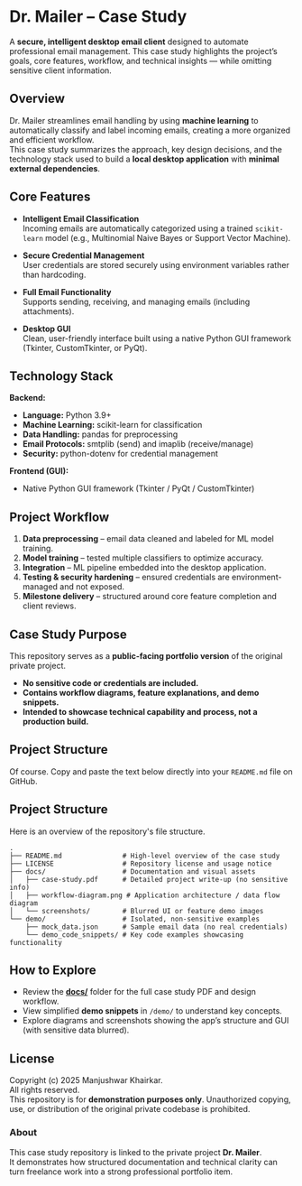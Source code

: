# Dr. Mailer – Case Study

A **secure, intelligent desktop email client** designed to automate professional email management. This case study highlights the project’s goals, core features, workflow, and technical insights — while omitting sensitive client information.



## Overview

Dr. Mailer streamlines email handling by using **machine learning** to automatically classify and label incoming emails, creating a more organized and efficient workflow.  
This case study summarizes the approach, key design decisions, and the technology stack used to build a **local desktop application** with **minimal external dependencies**.



## Core Features

- **Intelligent Email Classification**  
  Incoming emails are automatically categorized using a trained `scikit-learn` model (e.g., Multinomial Naive Bayes or Support Vector Machine).

- **Secure Credential Management**  
  User credentials are stored securely using environment variables rather than hardcoding.

- **Full Email Functionality**  
  Supports sending, receiving, and managing emails (including attachments).

- **Desktop GUI**  
  Clean, user-friendly interface built using a native Python GUI framework (Tkinter, CustomTkinter, or PyQt).



## Technology Stack

**Backend:**  
- **Language:** Python 3.9+  
- **Machine Learning:** scikit-learn for classification  
- **Data Handling:** pandas for preprocessing  
- **Email Protocols:** smtplib (send) and imaplib (receive/manage)  
- **Security:** python-dotenv for credential management  

**Frontend (GUI):**  
- Native Python GUI framework (Tkinter / PyQt / CustomTkinter)



## Project Workflow

1. **Data preprocessing** – email data cleaned and labeled for ML model training.  
2. **Model training** – tested multiple classifiers to optimize accuracy.  
3. **Integration** – ML pipeline embedded into the desktop application.  
4. **Testing & security hardening** – ensured credentials are environment-managed and not exposed.  
5. **Milestone delivery** – structured around core feature completion and client reviews.  



## Case Study Purpose

This repository serves as a **public-facing portfolio version** of the original private project.  
- **No sensitive code or credentials are included.**  
- **Contains workflow diagrams, feature explanations, and demo snippets.**  
- **Intended to showcase technical capability and process, not a production build.**

## Project Structure
Of course. Copy and paste the text below directly into your `README.md` file on GitHub.


## Project Structure

Here is an overview of the repository's file structure.

```
.
├── README.md               # High-level overview of the case study
├── LICENSE                 # Repository license and usage notice
├── docs/                   # Documentation and visual assets
│   ├── case-study.pdf      # Detailed project write-up (no sensitive info)
│   ├── workflow-diagram.png # Application architecture / data flow diagram
│   └── screenshots/        # Blurred UI or feature demo images
└── demo/                   # Isolated, non-sensitive examples
    ├── mock_data.json      # Sample email data (no real credentials)
    └── demo_code_snippets/ # Key code examples showcasing functionality
```

## How to Explore

- Review the **[docs/](docs/)** folder for the full case study PDF and design workflow.  
- View simplified **demo snippets** in `/demo/` to understand key concepts.  
- Explore diagrams and screenshots showing the app’s structure and GUI (with sensitive data blurred).  



## License

Copyright (c) 2025 Manjushwar Khairkar.  
All rights reserved.  
This repository is for **demonstration purposes only**. Unauthorized copying, use, or distribution of the original private codebase is prohibited.



### About

This case study repository is linked to the private project **Dr. Mailer**.  
It demonstrates how structured documentation and technical clarity can turn freelance work into a strong professional portfolio item.


